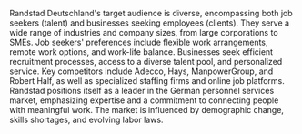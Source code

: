Randstad Deutschland's target audience is diverse, encompassing both job seekers (talent) and businesses seeking employees (clients).  They serve a wide range of industries and company sizes, from large corporations to SMEs.  Job seekers' preferences include flexible work arrangements, remote work options, and work-life balance.  Businesses seek efficient recruitment processes, access to a diverse talent pool, and personalized service.  Key competitors include Adecco, Hays, ManpowerGroup, and Robert Half, as well as specialized staffing firms and online job platforms.  Randstad positions itself as a leader in the German personnel services market, emphasizing expertise and a commitment to connecting people with meaningful work.  The market is influenced by demographic change, skills shortages, and evolving labor laws.